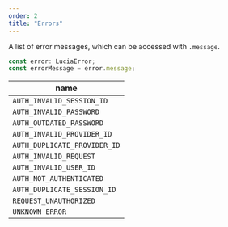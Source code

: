 ```yaml
---
order: 2
title: "Errors"
---
```


A list of error messages, which can be accessed with `.message`.

```ts
const error: LuciaError;
const errorMessage = error.message;
```

| name                         |
| ---------------------------- |
| `AUTH_INVALID_SESSION_ID`    |
| `AUTH_INVALID_PASSWORD`      |
| `AUTH_OUTDATED_PASSWORD`     |
| `AUTH_INVALID_PROVIDER_ID`   |
| `AUTH_DUPLICATE_PROVIDER_ID` |
| `AUTH_INVALID_REQUEST`       |
| `AUTH_INVALID_USER_ID`       |
| `AUTH_NOT_AUTHENTICATED`     |
| `AUTH_DUPLICATE_SESSION_ID`  |
| `REQUEST_UNAUTHORIZED`       |
| `UNKNOWN_ERROR`              |
